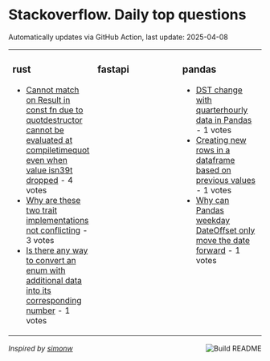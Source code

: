 # Stackoverflow. Daily top questions 

Automatically updates via GitHub Action, last update: <!-- date starts -->2025-04-08<!-- date ends -->


<table><tr><td valign="top" width="33%">

### rust
<!-- rust starts -->
* [Cannot match on Result in const fn due to quotdestructor cannot be evaluated at compiletimequot even when value isn39t dropped](https://stackoverflow.com/questions/79562546/cannot-match-on-result-in-const-fn-due-to-destructor-cannot-be-evaluated-at-com) - 4 votes
* [Why are these two trait implementations not conflicting](https://stackoverflow.com/questions/79560766/why-are-these-two-trait-implementations-not-conflicting) - 3 votes
* [Is there any way to convert an enum with additional data into its corresponding number](https://stackoverflow.com/questions/79560978/is-there-any-way-to-convert-an-enum-with-additional-data-into-its-corresponding) - 1 votes
<!-- rust ends -->
</td><td valign="top" width="34%">


### fastapi
<!-- fastapi starts -->

<!-- fastapi ends -->
</td><td valign="top" width="34%">


### pandas
<!-- pandas starts -->
* [DST change with quarterhourly data in Pandas](https://stackoverflow.com/questions/79562359/dst-change-with-quarter-hourly-data-in-pandas) - 1 votes
* [Creating new rows in a dataframe based on previous values](https://stackoverflow.com/questions/79560135/creating-new-rows-in-a-dataframe-based-on-previous-values) - 1 votes
* [Why can Pandas weekday DateOffset only move the date forward](https://stackoverflow.com/questions/79562296/why-can-pandas-weekday-dateoffset-only-move-the-date-forward) - 1 votes
<!-- pandas ends -->
</td></tr></table>

<a href="https://github.com/hp0404/hp0404/actions"><img src="https://github.com/hp0404/hp0404/workflows/Build%20README/badge.svg" align="right" alt="Build README"></a> <p>*Inspired by  [simonw](https://github.com/simonw/simonw)*</p>
